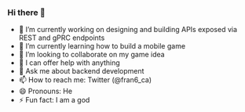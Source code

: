 ### Hi there 👋

<!--
**francis04j/francis04j** is a ✨ _special_ ✨ repository because its `README.md` (this file) appears on your GitHub profile.
-->

- 🔭 I’m currently working on designing and building APIs exposed via REST and gPRC endpoints
- 🌱 I’m currently learning how to build a mobile game
- 👯 I’m looking to collaborate on my game idea
- 🤔 I can offer help with anything
- 💬 Ask me about backend development
- 📫 How to reach me: Twitter (@fran6_ca)
- 😄 Pronouns: He
- ⚡ Fun fact: I am a god

